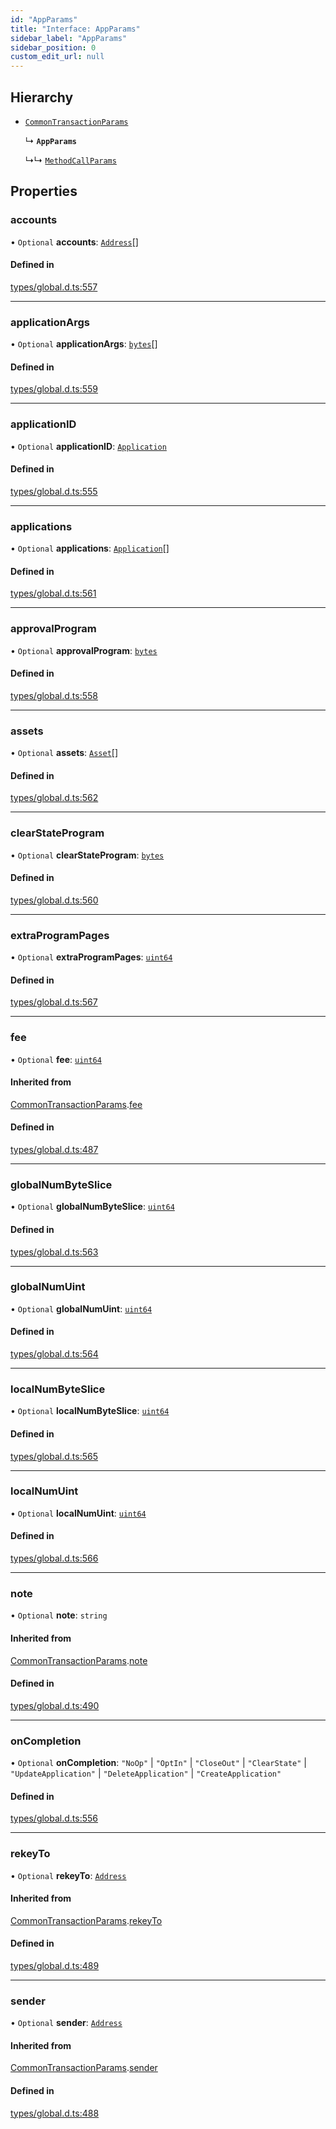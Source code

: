 ```yaml
---
id: "AppParams"
title: "Interface: AppParams"
sidebar_label: "AppParams"
sidebar_position: 0
custom_edit_url: null
---
```


## Hierarchy

- [`CommonTransactionParams`](CommonTransactionParams.md)

  ↳ **`AppParams`**

  ↳↳ [`MethodCallParams`](MethodCallParams.md)

## Properties

### accounts

• `Optional` **accounts**: [`Address`](../classes/Address.md)[]

#### Defined in

[types/global.d.ts:557](https://github.com/algorand-devrel/tealscript/blob/9bf633c1/types/global.d.ts#L557)

___

### applicationArgs

• `Optional` **applicationArgs**: [`bytes`](../modules.md#bytes)[]

#### Defined in

[types/global.d.ts:559](https://github.com/algorand-devrel/tealscript/blob/9bf633c1/types/global.d.ts#L559)

___

### applicationID

• `Optional` **applicationID**: [`Application`](../classes/Application.md)

#### Defined in

[types/global.d.ts:555](https://github.com/algorand-devrel/tealscript/blob/9bf633c1/types/global.d.ts#L555)

___

### applications

• `Optional` **applications**: [`Application`](../classes/Application.md)[]

#### Defined in

[types/global.d.ts:561](https://github.com/algorand-devrel/tealscript/blob/9bf633c1/types/global.d.ts#L561)

___

### approvalProgram

• `Optional` **approvalProgram**: [`bytes`](../modules.md#bytes)

#### Defined in

[types/global.d.ts:558](https://github.com/algorand-devrel/tealscript/blob/9bf633c1/types/global.d.ts#L558)

___

### assets

• `Optional` **assets**: [`Asset`](../classes/Asset.md)[]

#### Defined in

[types/global.d.ts:562](https://github.com/algorand-devrel/tealscript/blob/9bf633c1/types/global.d.ts#L562)

___

### clearStateProgram

• `Optional` **clearStateProgram**: [`bytes`](../modules.md#bytes)

#### Defined in

[types/global.d.ts:560](https://github.com/algorand-devrel/tealscript/blob/9bf633c1/types/global.d.ts#L560)

___

### extraProgramPages

• `Optional` **extraProgramPages**: [`uint64`](../modules.md#uint64)

#### Defined in

[types/global.d.ts:567](https://github.com/algorand-devrel/tealscript/blob/9bf633c1/types/global.d.ts#L567)

___

### fee

• `Optional` **fee**: [`uint64`](../modules.md#uint64)

#### Inherited from

[CommonTransactionParams](CommonTransactionParams.md).[fee](CommonTransactionParams.md#fee)

#### Defined in

[types/global.d.ts:487](https://github.com/algorand-devrel/tealscript/blob/9bf633c1/types/global.d.ts#L487)

___

### globalNumByteSlice

• `Optional` **globalNumByteSlice**: [`uint64`](../modules.md#uint64)

#### Defined in

[types/global.d.ts:563](https://github.com/algorand-devrel/tealscript/blob/9bf633c1/types/global.d.ts#L563)

___

### globalNumUint

• `Optional` **globalNumUint**: [`uint64`](../modules.md#uint64)

#### Defined in

[types/global.d.ts:564](https://github.com/algorand-devrel/tealscript/blob/9bf633c1/types/global.d.ts#L564)

___

### localNumByteSlice

• `Optional` **localNumByteSlice**: [`uint64`](../modules.md#uint64)

#### Defined in

[types/global.d.ts:565](https://github.com/algorand-devrel/tealscript/blob/9bf633c1/types/global.d.ts#L565)

___

### localNumUint

• `Optional` **localNumUint**: [`uint64`](../modules.md#uint64)

#### Defined in

[types/global.d.ts:566](https://github.com/algorand-devrel/tealscript/blob/9bf633c1/types/global.d.ts#L566)

___

### note

• `Optional` **note**: `string`

#### Inherited from

[CommonTransactionParams](CommonTransactionParams.md).[note](CommonTransactionParams.md#note)

#### Defined in

[types/global.d.ts:490](https://github.com/algorand-devrel/tealscript/blob/9bf633c1/types/global.d.ts#L490)

___

### onCompletion

• `Optional` **onCompletion**: ``"NoOp"`` \| ``"OptIn"`` \| ``"CloseOut"`` \| ``"ClearState"`` \| ``"UpdateApplication"`` \| ``"DeleteApplication"`` \| ``"CreateApplication"``

#### Defined in

[types/global.d.ts:556](https://github.com/algorand-devrel/tealscript/blob/9bf633c1/types/global.d.ts#L556)

___

### rekeyTo

• `Optional` **rekeyTo**: [`Address`](../classes/Address.md)

#### Inherited from

[CommonTransactionParams](CommonTransactionParams.md).[rekeyTo](CommonTransactionParams.md#rekeyto)

#### Defined in

[types/global.d.ts:489](https://github.com/algorand-devrel/tealscript/blob/9bf633c1/types/global.d.ts#L489)

___

### sender

• `Optional` **sender**: [`Address`](../classes/Address.md)

#### Inherited from

[CommonTransactionParams](CommonTransactionParams.md).[sender](CommonTransactionParams.md#sender)

#### Defined in

[types/global.d.ts:488](https://github.com/algorand-devrel/tealscript/blob/9bf633c1/types/global.d.ts#L488)
